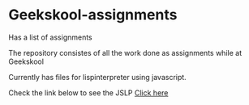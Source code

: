 # Geekskool-assignments
Has a list of assignments 

The repository consistes of all the work done as assignments while at Geekskool

Currently has files for lispinterpreter using javascript.

Check the link below to see the JSLP
<a href="https://stark-dawn-1895.herokuapp.com/">Click here</a>
